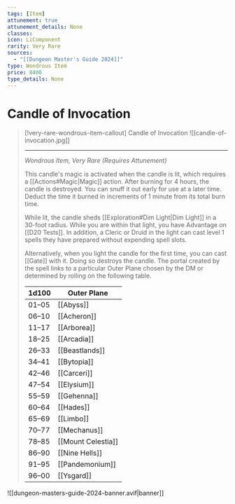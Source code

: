 ```yaml
---
tags: [Item]
attunement: true
attunement_details: None
classes: 
icon: LiComponent
rarity: Very Rare
sources:
  - "[[Dungeon Master's Guide 2024]]"
type: Wondrous Item
price: 8400
type_details: None
---
```

# Candle of Invocation
>[!very-rare-wondrous-item-callout] Candle of Invocation
>![[candle-of-invocation.jpg]]
>
>- - -
>_Wondrous Item, Very Rare (Requires Attunement)_
>
>This candle's magic is activated when the candle is lit, which requires a [[Actions#Magic\|Magic]] action. After burning for 4 hours, the candle is destroyed. You can snuff it out early for use at a later time. Deduct the time it burned in increments of 1 minute from its total burn time.
>
>While lit, the candle sheds [[Exploration#Dim Light\|Dim Light]] in a 30-foot radius. While you are within that light, you have Advantage on [[D20 Tests]]. In addition, a Cleric or Druid in the light can cast level 1 spells they have prepared without expending spell slots.
>
>Alternatively, when you light the candle for the first time, you can cast [[Gate]] with it. Doing so destroys the candle. The portal created by the spell links to a particular Outer Plane chosen by the DM or determined by rolling on the following table.
>
>|1d100|Outer Plane|
>|---|---|
>|01–05|[[Abyss]]|
>|06–10|[[Acheron]]|
>|11–17|[[Arborea]]|
>|18–25|[[Arcadia]]|
>|26–33|[[Beastlands]]|
>|34–41|[[Bytopia]]|
>|42–46|[[Carceri]]|
>|47–54|[[Elysium]]|
>|55–59|[[Gehenna]]|
>|60–64|[[Hades]]|
>|65–69|[[Limbo]]|
>|70–77|[[Mechanus]]|
>|78–85|[[Mount Celestia]]|
>|86–90|[[Nine Hells]]|
>|91–95|[[Pandemonium]]|
>|96–00|[[Ysgard]]|
>


![[dungeon-masters-guide-2024-banner.avif|banner]]